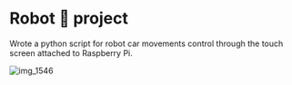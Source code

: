 # Robot 🚗 project

Wrote a python script for robot car movements control through the touch screen attached to Raspberry Pi.

![img_1546](https://user-images.githubusercontent.com/19291492/44944395-e3d69200-ae10-11e8-8253-f818f0a700a1.JPG)
